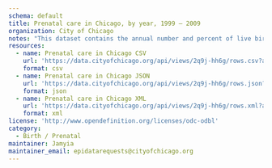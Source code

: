 ```yaml
---
schema: default
title: Prenatal care in Chicago, by year, 1999 – 2009
organization: City of Chicago
notes: "This dataset contains the annual number and percent of live births by the trimester in which the mother began prenatal care, with corresponding 95% confidence intervals, by Chicago community area, for the years 1999 – 2009. See full description at http://bit.ly/KcmIg2. Source: data.cityofchicago.org"
resources:
  - name: Prenatal care in Chicago CSV
    url: 'https://data.cityofchicago.org/api/views/2q9j-hh6g/rows.csv?accessType=DOWNLOAD'
    format: csv
  - name: Prenatal care in Chicago JSON
    url: 'https://data.cityofchicago.org/api/views/2q9j-hh6g/rows.json?accessType=DOWNLOAD'
    format: json
  - name: Prenatal care in Chicago XML
    url: 'https://data.cityofchicago.org/api/views/2q9j-hh6g/rows.xml?accessType=DOWNLOAD'
    format: xml
license: 'http://www.opendefinition.org/licenses/odc-odbl'
category:
  - Birth / Prenatal
maintainer: Jamyia
maintainer_email: epidatarequests@cityofchicago.org
---
```

